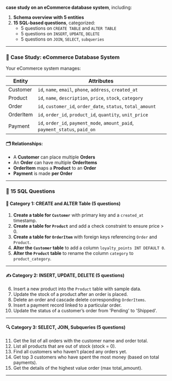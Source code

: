 **case study on an eCommerce database system**, including:

1. **Schema overview with 5 entities**
2. **15 SQL-based questions**, categorized:
   - 5 questions on `CREATE TABLE` and `ALTER TABLE`
   - 5 questions on `INSERT`, `UPDATE`, `DELETE`
   - 5 questions on `JOIN`, `SELECT`, `subqueries`

---

### 📘 **Case Study: eCommerce Database System**

Your eCommerce system manages:

| Entity        | Attributes                                                                 |
|---------------|----------------------------------------------------------------------------|
| Customer      | `id`, `name`, `email`, `phone`, `address`, `created_at`                   |
| Product       | `id`, `name`, `description`, `price`, `stock`, `category`                 |
| Order         | `id`, `customer_id`, `order_date`, `status`, `total_amount`               |
| OrderItem     | `id`, `order_id`, `product_id`, `quantity`, `unit_price`                  |
| Payment       | `id`, `order_id`, `payment_mode`, `amount_paid`, `payment_status`, `paid_on` |

#### 🗂 Relationships:
- A **Customer** can place multiple **Orders**
- An **Order** can have multiple **OrderItems**
- **OrderItem** maps a **Product** to an **Order**
- **Payment** is made **per Order**

---

### 🧠 **15 SQL Questions**

#### 🧱 Category 1: CREATE and ALTER Table (5 questions)

1. **Create a table for `Customer`** with primary key and a `created_at` timestamp.
2. **Create a table for `Product`** and add a check constraint to ensure price > 0.
3. **Create a table for `OrderItem`** with foreign keys referencing `Order` and `Product`.
4. **Alter the `Customer` table** to add a column `loyalty_points INT DEFAULT 0`.
5. **Alter the `Product` table** to rename the column `category` to `product_category`.

---

#### ✍️ Category 2: INSERT, UPDATE, DELETE (5 questions)

6. Insert a new product into the `Product` table with sample data.
7. Update the stock of a product after an order is placed.
8. Delete an order and cascade delete corresponding `OrderItems`.
9. Insert a payment record linked to a particular order.
10. Update the status of a customer’s order from 'Pending' to 'Shipped'.

---

#### 🔍 Category 3: SELECT, JOIN, Subqueries (5 questions)

11. Get the list of all orders with the customer name and order total.
12. List all products that are out of stock (stock = 0).
13. Find all customers who haven’t placed any orders yet.
14. Get top 3 customers who have spent the most money (based on total payments).
15. Get the details of the highest value order (max total_amount).

---

